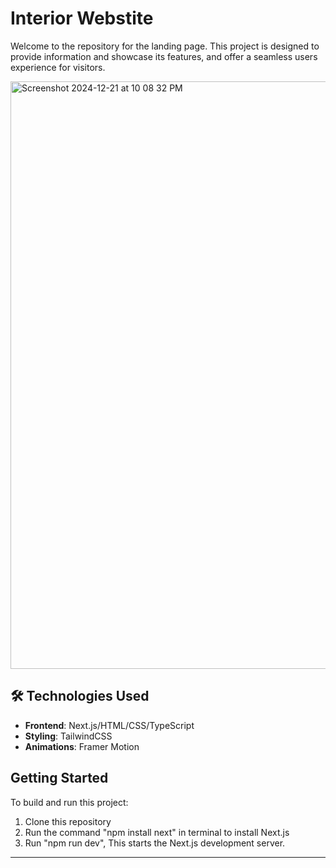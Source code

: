 # Interior Webstite

Welcome to the repository for the landing  page. This project is designed to provide information and showcase its features, and offer a seamless users experience for visitors.

<img width="940" alt="Screenshot 2024-12-21 at 10 08 32 PM" src="https://github.com/user-attachments/assets/ef8bf589-15ac-41a1-8864-2219ac8f1b30" />


## 🛠️ Technologies Used

- **Frontend**: Next.js/HTML/CSS/TypeScript
- **Styling**: TailwindCSS
- **Animations**: Framer Motion

## Getting Started

  To build and run this project:

  1. Clone this repository
  2. Run the command "npm install next" in terminal to install Next.js
  3. Run "npm run dev", This starts the Next.js development server.

---
